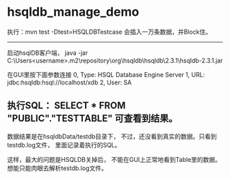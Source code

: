 hsqldb_manage_demo
==================


执行：mvn test -Dtest=HSQLDBTestcase
会插入一万条数据，并Block住。


---------------------------------------------------
启动hsqlDB客户端， java -jar C:\Users\<username>\.m2\repository\org\hsqldb\hsqldb\2.3.1\hsqldb-2.3.1.jar

在GUI里按下面参数连接
0, Type: HSQL Database Engine Server
1, URL: jdbc:hsqldb:hsql://localhost/xdb
2, User: SA


执行SQL： 
SELECT * FROM "PUBLIC"."TESTTABLE"
可查看到结果。
--------------------------------------
数据结果是在hsqldbData/testdb目录下， 不过，还没看到真实的数据。只看到testdb.log文件， 里面记录着执行的SQL。

这样，最大的问题是HSQLDB关掉后， 不能在GUI上正常地看到Table里的数据。 想能只能肉眼去解析testdb.log文件。
